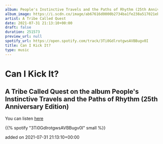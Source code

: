 ```yaml
---
album: People's Instinctive Travels and the Paths of Rhythm (25th Anniversary Edition)
album_image: https://i.scdn.co/image/ab67616d0000b2734ba1fe238a517021ebcc2ace
artist: A Tribe Called Quest
date: 2021-07-31 21:13:10+00:00
draft: false
duration: 251573
preview_url: null
spotify_url: https://open.spotify.com/track/3Ti0GdlrotgwsAVBBugv0I
title: Can I Kick It?
type: music
---
```



# Can I Kick It?

## A Tribe Called Quest on the album People's Instinctive Travels and the Paths of Rhythm (25th Anniversary Edition)

You can listen [here](https://open.spotify.com/track/3Ti0GdlrotgwsAVBBugv0I)

{{% spotify "3Ti0GdlrotgwsAVBBugv0I" small %}}

added on 2021-07-31 21:13:10+00:00
